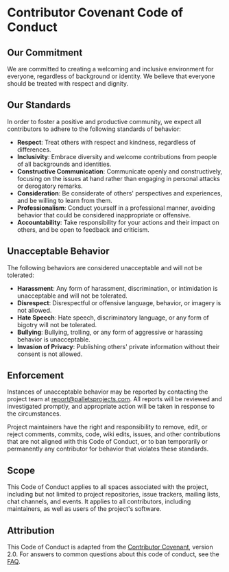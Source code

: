 # Contributor Covenant Code of Conduct

## Our Commitment

We are committed to creating a welcoming and inclusive environment for everyone, regardless of background or identity. We believe that everyone should be treated with respect and dignity.

## Our Standards

In order to foster a positive and productive community, we expect all contributors to adhere to the following standards of behavior:

- **Respect**: Treat others with respect and kindness, regardless of differences.
- **Inclusivity**: Embrace diversity and welcome contributions from people of all backgrounds and identities.
- **Constructive Communication**: Communicate openly and constructively, focusing on the issues at hand rather than engaging in personal attacks or derogatory remarks.
- **Consideration**: Be considerate of others' perspectives and experiences, and be willing to learn from them.
- **Professionalism**: Conduct yourself in a professional manner, avoiding behavior that could be considered inappropriate or offensive.
- **Accountability**: Take responsibility for your actions and their impact on others, and be open to feedback and criticism.

## Unacceptable Behavior

The following behaviors are considered unacceptable and will not be tolerated:

- **Harassment**: Any form of harassment, discrimination, or intimidation is unacceptable and will not be tolerated.
- **Disrespect**: Disrespectful or offensive language, behavior, or imagery is not allowed.
- **Hate Speech**: Hate speech, discriminatory language, or any form of bigotry will not be tolerated.
- **Bullying**: Bullying, trolling, or any form of aggressive or harassing behavior is unacceptable.
- **Invasion of Privacy**: Publishing others' private information without their consent is not allowed.

## Enforcement

Instances of unacceptable behavior may be reported by contacting the project team at [report@palletsprojects.com](mailto:report@palletsprojects.com). All reports will be reviewed and investigated promptly, and appropriate action will be taken in response to the circumstances.

Project maintainers have the right and responsibility to remove, edit, or reject comments, commits, code, wiki edits, issues, and other contributions that are not aligned with this Code of Conduct, or to ban temporarily or permanently any contributor for behavior that violates these standards.

## Scope

This Code of Conduct applies to all spaces associated with the project, including but not limited to project repositories, issue trackers, mailing lists, chat channels, and events. It applies to all contributors, including maintainers, as well as users of the project's software.

## Attribution

This Code of Conduct is adapted from the [Contributor Covenant](https://www.contributor-covenant.org/version/2/0/code_of_conduct.html), version 2.0. For answers to common questions about this code of conduct, see the [FAQ](https://www.contributor-covenant.org/faq).

